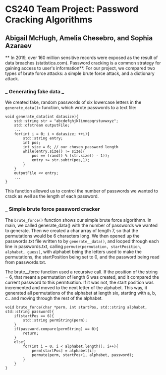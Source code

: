 # CS240 Team Project: Password Cracking Algorithms
## Abigail McHugh, Amelia Chesebro, and Sophia Azaraev

** In 2019, over 160 million sensitive records were exposed as the result of data breaches (statistica.com). Password cracking is a common strategy for gaining access to user's information**.
For our project, we compared two types of brute force attacks: a simple brute force attack, and a
dictionary attack. 

### _ Generating fake data _
We created fake, random passwords of six lowercase letters in the `generate_data()>` function, which wrote passwords to a text file:

	void generate_data(int datasize){
		std::string str = "abcdefghjklimnopqrstuvwxyz";
		std::ofstream outputFile;
		...
		for(int i = 0; i < datasize; ++i){
			std::string entry;
			int pos;
			int size = 6; // our chosen password length
			while(entry.size() != size){
				pos == (rand() % (str.size() - 1));
				entry += str.subtr(pos,1);
			}
		}
		outputFile << entry;
		...
	}

This function allowed us to control the number of passwords we wanted to crack as well as the length of each password.

### _ Simple brute force password cracker
The `brute_force()` function shows our simple brute force algorithmn. In main, we called generate_data() with the number of passwords we wanted to generate. Then we created a char array of length 7, so that the permutations would be 6 characters long. We then opened up the passwords.txt file written to by `generate__data()`, and looped through each line in passwords.txt, calling `permute(permutation, startPosition, alphabet, guess)`, with alphabet being the letters used to make the permutations, the startPosition being set to 0, and the password being read from passwords.txt.

The brute__force function used a recursive call. If the position of the string = 6, that meant a permutation of length 6 was created, and it compared the current password to this permtuation. If it was not, the start position was incremented and moved to the next letter of the alphabet. This way, it generated all permutations of the alphabet at length six, starting with a, b, c.. and moving through the rest of the alphabet.

	void brute_force(char *perm, int startPos, std::string alphabet, std::string password){
		if(startPos == 6){
			std::string permString(perm);
		}
		if(password.compare(permString) == 0){
			return;
		}
		else{
			for(int i = 0; i < alphabet.length(); i++){
				perm[startPos] = alphabet[i];
				permute(perm, startPos+1, alphabet, password);
			}
		}
	}




